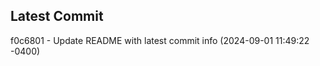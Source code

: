 
## Latest Commit
f0c6801 - Update README with latest commit info (2024-09-01 11:49:22 -0400) <Yunxi-Zhou>
